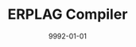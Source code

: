 ---
title: "ERPLAG Compiler"
collection: publications
excerpt: 'Developed a compiler for ERPLAG, a strongly typed language with C like constructs.'
date: 9992-01-01
---